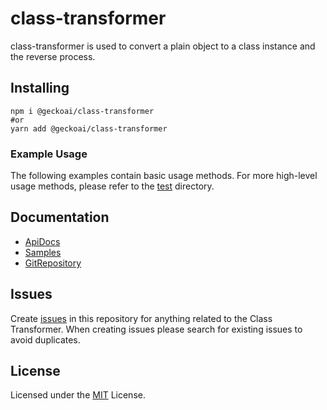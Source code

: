 # class-transformer
class-transformer is used to convert a plain object to a class instance and the reverse process.

## Installing

```shell
npm i @geckoai/class-transformer
#or
yarn add @geckoai/class-transformer
```

### Example Usage

The following examples contain basic usage methods. For more high-level usage methods, please refer to the [test](https://github.com/geckoai/class-transformer/tree/master/test) directory.

## Documentation
- [ApiDocs](https://geckoai.github.io/class-transformer/)
- [Samples](https://github.com/geckoai/class-transformer/tree/master/sample)
- [GitRepository](https://github.com/geckoai/class-transformer)


## Issues
Create [issues](https://github.com/geckoai/class-transformer/issues) in this repository for anything related to the Class Transformer. When creating issues please search for existing issues to avoid duplicates.


## License
Licensed under the [MIT](``https://github.com/geckoai/class-transformer/blob/master/LICENSE) License.
